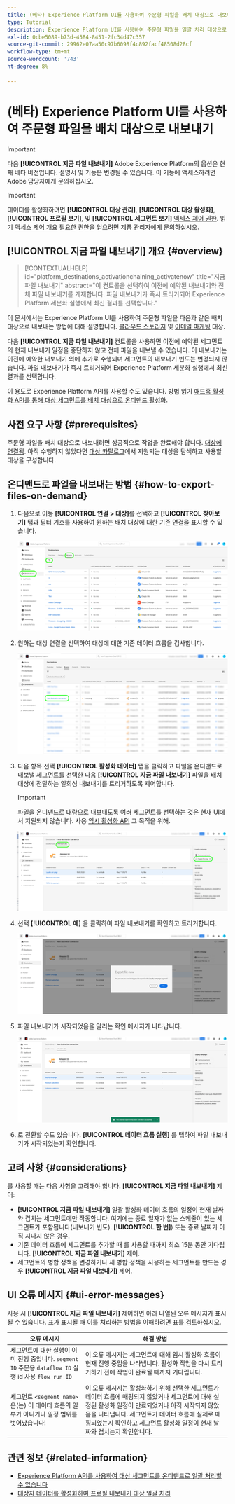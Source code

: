 ```yaml
---
title: (베타) Experience Platform UI를 사용하여 주문형 파일을 배치 대상으로 내보내기
type: Tutorial
description: Experience Platform UI를 사용하여 주문형 파일을 일괄 처리 대상으로 내보내는 방법을 알아봅니다.
exl-id: 0cbe5089-b73d-4584-8451-2fc34d47c357
source-git-commit: 29962e07aa50c97b6098f4c892facf48508d28cf
workflow-type: tm+mt
source-wordcount: '743'
ht-degree: 8%

---
```


# (베타) Experience Platform UI를 사용하여 주문형 파일을 배치 대상으로 내보내기

>[!IMPORTANT]
>
>다음 **[!UICONTROL 지금 파일 내보내기]** Adobe Experience Platform의 옵션은 현재 베타 버전입니다. 설명서 및 기능은 변경될 수 있습니다.
>이 기능에 액세스하려면 Adobe 담당자에게 문의하십시오.

>[!IMPORTANT]
> 
>데이터를 활성화하려면 **[!UICONTROL 대상 관리]**, **[!UICONTROL 대상 활성화]**, **[!UICONTROL 프로필 보기]**, 및 **[!UICONTROL 세그먼트 보기]** [액세스 제어 권한](/help/access-control/home.md#permissions). 읽기 [액세스 제어 개요](/help/access-control/ui/overview.md) 필요한 권한을 얻으려면 제품 관리자에게 문의하십시오.

## **[!UICONTROL 지금 파일 내보내기]** 개요 {#overview}

>[!CONTEXTUALHELP]
>id="platform_destinations_activationchaining_activatenow"
>title="지금 파일 내보내기"
>abstract="이 컨트롤을 선택하여 이전에 예약된 내보내기와 전체 파일 내보내기를 게재합니다. 파일 내보내기가 즉시 트리거되어 Experience Platform 세분화 실행에서 최신 결과를 선택합니다."

이 문서에서는 Experience Platform UI를 사용하여 주문형 파일을 다음과 같은 배치 대상으로 내보내는 방법에 대해 설명합니다. [클라우드 스토리지](/help/destinations/catalog/cloud-storage/overview.md) 및 [이메일 마케팅](/help/destinations/catalog/email-marketing/overview.md) 대상.

다음 **[!UICONTROL 지금 파일 내보내기]** 컨트롤을 사용하면 이전에 예약된 세그먼트의 현재 내보내기 일정을 중단하지 않고 전체 파일을 내보낼 수 있습니다. 이 내보내기는 이전에 예약한 내보내기 외에 추가로 수행되며 세그먼트의 내보내기 빈도는 변경되지 않습니다. 파일 내보내기가 즉시 트리거되어 Experience Platform 세분화 실행에서 최신 결과를 선택합니다.

이 용도로 Experience Platform API를 사용할 수도 있습니다. 방법 읽기 [애드혹 활성화 API를 통해 대상 세그먼트를 배치 대상으로 온디맨드 활성화](/help/destinations/api/ad-hoc-activation-api.md).

## 사전 요구 사항 {#prerequisites}

주문형 파일을 배치 대상으로 내보내려면 성공적으로 작업을 완료해야 합니다. [대상에 연결됨](./connect-destination.md). 아직 수행하지 않았다면 [대상 카탈로그](../catalog/overview.md)에서 지원되는 대상을 탐색하고 사용할 대상을 구성합니다.

## 온디맨드로 파일을 내보내는 방법 {#how-to-export-files-on-demand}

1. 다음으로 이동 **[!UICONTROL 연결 > 대상]**&#x200B;를 선택하고 **[!UICONTROL 찾아보기]** 탭과 필터 기호를 사용하여 원하는 배치 대상에 대한 기존 연결을 표시할 수 있습니다.

   ![이미지 강조 표시 찾아보기 탭으로 이동하여 기존 데이터 흐름을 필터링하는 방법.](../assets/ui/activate-on-demand/browse-tab.png)

2. 원하는 대상 연결을 선택하여 대상에 대한 기존 데이터 흐름을 검사합니다.

   ![필터링된 데이터 흐름을 강조 표시하는 이미지입니다.](../assets/ui/activate-on-demand/filtered-dataflow.png)

3. 다음 항목 선택 **[!UICONTROL 활성화 데이터]** 탭을 클릭하고 파일을 온디맨드로 내보낼 세그먼트를 선택한 다음 **[!UICONTROL 지금 파일 내보내기]** 파일을 배치 대상에 전달하는 일회성 내보내기를 트리거하도록 제어합니다.

   >[!IMPORTANT]
   >
   >파일을 온디맨드로 대량으로 내보내도록 여러 세그먼트를 선택하는 것은 현재 UI에서 지원되지 않습니다. 사용 [임시 활성화 API](/help/destinations/api/ad-hoc-activation-api.md) 그 목적을 위해.

   ![이미지(Export file now) 단추를 강조 표시합니다.](../assets/ui/activate-on-demand/activate-segment-on-demand.png)

4. 선택 **[!UICONTROL 예]** 을 클릭하여 파일 내보내기를 확인하고 트리거합니다.

   ![지금 파일 내보내기 확인 대화 상자를 보여주는 이미지.](../assets/ui/activate-on-demand/confirm-activation.png)

5. 파일 내보내기가 시작되었음을 알리는 확인 메시지가 나타납니다.

   ![임시 활성화 성공 여부를 보여 주는 이미지입니다.](../assets/ui/activate-on-demand/ad-hoc-success.png)

6. 로 전환할 수도 있습니다. **[!UICONTROL 데이터 흐름 실행]** 를 탭하여 파일 내보내기가 시작되었는지 확인합니다.

## 고려 사항 {#considerations}

를 사용할 때는 다음 사항을 고려해야 합니다. **[!UICONTROL 지금 파일 내보내기]** 제어:

* **[!UICONTROL 지금 파일 내보내기]** 일괄 활성화 데이터 흐름의 일정이 현재 날짜와 겹치는 세그먼트에만 작동합니다. 여기에는 종료 일자가 없는 스케줄이 있는 세그먼트가 포함됩니다(내보내기 빈도). **[!UICONTROL 한 번]**) 또는 종료 날짜가 아직 지나지 않은 경우.
* 기존 데이터 흐름에 세그먼트를 추가할 때 를 사용할 때까지 최소 15분 동안 기다립니다. **[!UICONTROL 지금 파일 내보내기]** 제어.
* 세그먼트의 병합 정책을 변경하거나 새 병합 정책을 사용하는 세그먼트를 만드는 경우 **[!UICONTROL 지금 파일 내보내기]** 제어.

## UI 오류 메시지 {#ui-error-messages}

사용 시 **[!UICONTROL 지금 파일 내보내기]** 제어하면 아래 나열된 오류 메시지가 표시될 수 있습니다. 표가 표시될 때 이를 처리하는 방법을 이해하려면 표를 검토하십시오.

| 오류 메시지 | 해결 방법 |
|---------|----------|
| 세그먼트에 대한 실행이 이미 진행 중입니다. `segment ID` 주문용 `dataflow ID` 실행 id 사용 `flow run ID` | 이 오류 메시지는 세그먼트에 대해 임시 활성화 흐름이 현재 진행 중임을 나타냅니다. 활성화 작업을 다시 트리거하기 전에 작업이 완료될 때까지 기다립니다. |
| 세그먼트 `<segment name>` 은(는) 이 데이터 흐름의 일부가 아니거나 일정 범위를 벗어났습니다! | 이 오류 메시지는 활성화하기 위해 선택한 세그먼트가 데이터 흐름에 매핑되지 않았거나 세그먼트에 대해 설정된 활성화 일정이 만료되었거나 아직 시작되지 않았음을 나타냅니다. 세그먼트가 데이터 흐름에 실제로 매핑되었는지 확인하고 세그먼트 활성화 일정이 현재 날짜와 겹치는지 확인합니다. |

## 관련 정보 {#related-information}

* [Experience Platform API를 사용하여 대상 세그먼트를 온디맨드로 일괄 처리할 수 있습니다](/help/destinations/api/ad-hoc-activation-api.md)
* [대상자 데이터를 활성화하여 프로필 내보내기 대상 일괄 처리](/help/destinations/ui/activate-batch-profile-destinations.md)
